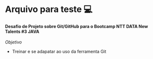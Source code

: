 # Arquivo para teste  💻

#### Desafio de Projeto sobre Git/GitHub para o Bootcamp NTT DATA New Talents #3 JAVA

*Objetivo*

 - Treinar e se adapatar ao uso da ferramenta Git 
